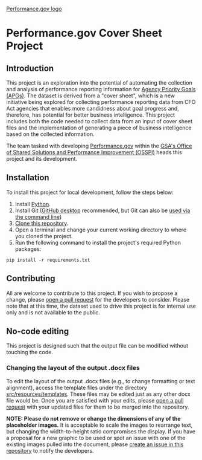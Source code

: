 [Performance.gov logo](https://github.com/jasondamico/pgov-cover-sheet-reader/blob/jasondamico/update-readme/src/resources/images/performance-gov-twitter.png?raw=true)
# Performance.gov Cover Sheet Project

## Introduction 

This project is an exploration into the potential of automating the collection and analysis of performance reporting information for [Agency Priority Goals (APGs)](https://trumpadministration.archives.performance.gov/about/APG_about.html#:~:text=Agency%20Priority%20Goals%20(APGs)%20are,drive%20significant%20progress%20and%20change.). The dataset is derived from a "cover sheet", which is a new initiative being explored for collecting performance reporting data from CFO Act agencies that enables more candidness about goal progress and, therefore, has potential for better business intelligence. This project includes both the code needed to collect data from an input of cover sheet files and the implementation of generating a piece of business intelligence based on the collected information. 

The team tasked with developing [Performance.gov](https://www.performance.gov/) within the [GSA's Office of Shared Solutions and Performance Improvement (OSSPI)](https://www.gsa.gov/governmentwide-initiatives/shared-solutions-and-performance-improvement) heads this project and its development.

## Installation

To install this project for local development, follow the steps below:

1. Install [Python](https://www.python.org/downloads/).
2. Install Git ([GitHub desktop](https://desktop.github.com/) recommended, but Git can also be [used via the command line](https://docs.github.com/en/get-started/quickstart/set-up-git))
3. [Clone this repository](https://docs.github.com/en/github/creating-cloning-and-archiving-repositories/cloning-a-repository-from-github/cloning-a-repository#cloning-a-repository).
4. Open a terminal and change your current working directory to where you cloned the project.
5. Run the following command to install the project's required Python packages:
```
pip install -r requirements.txt
```

## Contributing 

All are welcome to contribute to this project. If you wish to propose a change, please [open a pull request](https://docs.github.com/en/github/collaborating-with-pull-requests/proposing-changes-to-your-work-with-pull-requests/creating-a-pull-request) for the developers to consider. Please note that at this time, the dataset used to drive this project is for internal use only and is not available to the public.

## No-code editing

This project is designed such that the output file can be modified without touching the code.

### Changing the layout of the output .docx files

To edit the layout of the output .docx files (e.g., to change formatting or text alignment), access the template files under the directory [src/resources/templates](https://github.com/jasondamico/pgov-cover-sheet-reader/tree/jasondamico/update-readme/src/resources/templates). These files may be edited just as any other docx file would be. Once you are satisfied with your edits, please [open a pull request](https://docs.github.com/en/github/collaborating-with-pull-requests/proposing-changes-to-your-work-with-pull-requests/creating-a-pull-request) with your updated files for them to be merged into the repository.

**NOTE: Please do not remove or change the dimensions of any of the placeholder images.** It is acceptable to scale the images to rearrange text, but changing the width-to-height ratio compromises the display. If you have a proposal for a new graphic to be used or spot an issue with one of the existing images pulled into the document, please [create an issue in this repository](https://docs.github.com/en/issues/tracking-your-work-with-issues/creating-an-issue) to notify the developers.
